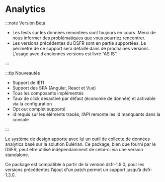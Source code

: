 
# Analytics

:::note Version Beta

* Les tests sur les données remontées sont toujours en cours.
Merci de nous informer des problématiques que vous pourriez rencontrer.
* Les versions précédentes du DSFR sont en partie supportées.
Le périmètre de ce support sera détaillé dans de prochaines versions.
L’usage avec d’anciennes versions est livré “AS IS”.

:::

:::tip Nouveautés

* Support de IE11
* Support des SPA (Angular, React et Vue)
* Tous les composants implémentés
* Taux de click désactivé par défaut (économie de donnée) et activable via la configuration
* Opt out complet supporté
* id requis sur les éléments tracés, l’API remonte les id manquants dans la console

:::

Le système de design apporte avec lui un outil de collecte de données analytics basé sur la solution Eulérian. Ce package, bien que fourni par le DSFR, peut être utilisé indépendamment de celui-ci via une version standalone.

Ce package est compatible à partir de la version dsfr-1.9.0, pour les versions précédentes l’ajout d'un patch permet un support jusqu’à dsfr-1.3.0.
